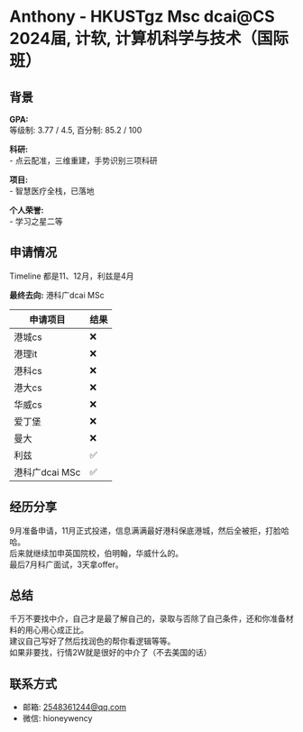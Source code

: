 # Anthony - HKUSTgz Msc dcai@CS<br>2024届, 计软, 计算机科学与技术（国际班）

## 背景
<strong>GPA: </strong><br>
等级制: 3.77 / 4.5, 百分制: 85.2 / 100<br>

<strong>科研: </strong><br>
    - 点云配准，三维重建，手势识别三项科研<br>

<strong>项目:</strong><br>
    - 智慧医疗全栈，已落地<br>

<strong>个人荣誉:</strong><br>
    - 学习之星二等<br>

## 申请情况
Timeline 都是11、12月，利兹是4月

<strong>最终去向:</strong> 港科广dcai MSc

|  申请项目   | 结果 |
|  ----  | ----  |
| 港城cs  | ❌ |
| 港理it  | ❌ |
| 港科cs  | ❌ |
| 港大cs  | ❌ |
| 华威cs  | ❌ |
| 爱丁堡  | ❌ |
| 曼大  | ❌ |
| 利兹  | ✅ |
| 港科广dcai MSc  | ✅ |

## 经历分享
9月准备申请，11月正式投递，信息满满最好港科保底港城，然后全被拒，打脸哈哈。<br>
后来就继续加申英国院校，伯明翰，华威什么的。<br>
最后7月科广面试，3天拿offer。

## 总结
千万不要找中介，自己才是最了解自己的，录取与否除了自己条件，还和你准备材料的用心用心成正比。<br>
建议自己写好了然后找润色的帮你看逻辑等等。<br>
如果非要找，行情2W就是很好的中介了（不去美国的话）

## 联系方式
- 邮箱: 2548361244@qq.com<br>
- 微信: hioneywency